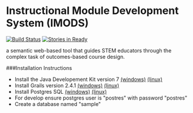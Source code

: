 Instructional Module Development System (IMODS)
====
[![Build Status](https://travis-ci.org/IMOD-ASU/imod.svg?branch=master)](https://travis-ci.org/IMOD-ASU/imod)
[![Stories in Ready](https://badge.waffle.io/imod-asu/imod.png?label=ready&title=Ready)](https://waffle.io/imod-asu/imod)

a semantic web-based tool that guides STEM educators through the complex task of outcomes-based course design.

###Installation Instructions
* Install the Java Developement Kit version 7
[(windows)](http://www.oracle.com/technetwork/java/javase/downloads/jdk8-downloads-2133151.html)
[(linux)](http://openjdk.java.net/install/)
* Install Grails version 2.4.1
[(windows)](http://grails.org/doc/latest/guide/gettingStarted.html#requirements)
[(linux)](http://gvmtool.net/)
* Install Postgres SQL
[(windows)](http://www.postgresql.org/download/windows/)
[(linux)](https://help.ubuntu.com/community/PostgreSQL)
* For develop ensure postgres user is "postres" with password "postres"
* Create a database named "sample"
